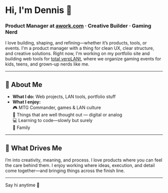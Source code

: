 # Hi, I'm Dennis 👋

### Product Manager at [awork.com](https://awork.com) · Creative Builder · Gaming Nerd

I love building, shaping, and refining—whether it’s products, tools, or events. I'm a product manager with a thing for clean UX, clear structure, and creative solutions. Right now, I'm working on my portfolio site and building web tools for [total verpLANt](https://total-verplant.de), where we organize gaming events for kids, teens, and grown-up nerds like me.

---

## 👾 About Me

- **What I do:** Web projects, LAN tools, portfolio stuff  
- **What I enjoy:**  
  🎮 MTG Commander, games & LAN culture  
  🧠 Things that are well thought out — digital or analog  
  💻 Learning to code—slowly but surely  
  🏡 Family

---

## 🌟 What Drives Me

I’m into creativity, meaning, and process. I love products where you can feel the care behind them. I enjoy working where ideas, execution, and detail come together—and bringing things across the finish line.


---

Say hi anytime 🚀
